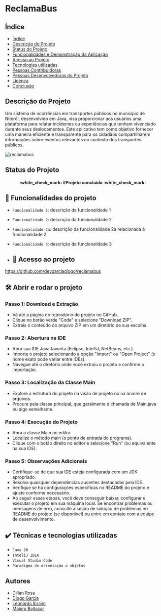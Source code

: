 # ReclamaBus 
## Índice 

* [Índice](#índice)
* [Descrição do Projeto](#descrição-do-projeto)
* [Status do Projeto](#status-do-Projeto)
* [Funcionalidades e Demonstração da Aplicação](#funcionalidades-e-demonstração-da-aplicação)
* [Acesso ao Projeto](#acesso-ao-projeto)
* [Tecnologias utilizadas](#tecnologias-utilizadas)
* [Pessoas Contribuidoras](#pessoas-contribuidoras)
* [Pessoas Desenvolvedoras do Projeto](#pessoas-desenvolvedoras)
* [Licença](#licença)
* [Conclusão](#conclusão)

## Descrição do Projeto
Um sistema de ocorrências em transportes públicos no município de Niterói, desenvolvido em Java, visa proporcionar aos usuários uma plataforma para relatar incidentes ou experiências que tenham vivenciado durante seus deslocamentos. Este aplicativo tem como objetivo fornecer uma maneira eficiente e transparente para os cidadãos compartilharem informações sobre eventos relevantes no contexto dos transportes públicos.

![reclamabus](https://github.com/devgarciadiogo/reclamabus/assets/124640510/06df473c-5b94-4dc6-a811-51ac21276800)

## Status do Projeto
<h4 align="center"> 
    :white_check_mark: #Projeto concluido :white_check_mark:
</h4>

## :hammer: Funcionalidades do projeto

- `Funcionalidade 1`: descrição da funcionalidade 1
- `Funcionalidade 2`: descrição da funcionalidade 2
- `Funcionalidade 2a`: descrição da funcionalidade 2a relacionada à funcionalidade 2
- `Funcionalidade 3`: descrição da funcionalidade 3

- ## 📁 Acesso ao projeto

https://github.com/devgarciadiogo/reclamabus

## 🛠️ Abrir e rodar o projeto
### Passo 1: Download e Extração
* Vá até a página do repositório do projeto no GitHub.
* Clique no botão verde "Code" e selecione "Download ZIP".
* Extraia o conteúdo do arquivo ZIP em um diretório de sua escolha.

### Passo 2: Abertura na IDE
* Abra sua IDE Java favorita (Eclipse, IntelliJ, NetBeans, etc.).
* Importe o projeto selecionando a opção "Import" ou "Open Project" (o nome exato pode variar entre IDEs).
* Navegue até o diretório onde você extraiu o projeto e confirme a importação.

### Passo 3: Localização da Classe Main
* Explore a estrutura do projeto na visão de projeto ou na árvore de arquivos.
* Procure pela classe principal, que geralmente é chamada de Main.java ou algo semelhante.

### Passo 4: Execução do Projeto
* Abra a classe Main no editor.
* Localize o método main (o ponto de entrada do programa).
* Clique com o botão direito no editor e selecione "Run" (ou equivalente na sua IDE).

### Passo 5: Observações Adicionais
* Certifique-se de que sua IDE esteja configurada com um JDK apropriado.
* Resolva quaisquer dependências ausentes destacadas pela IDE.
* Verifique se há configurações específicas no README do projeto e ajuste conforme necessário.
* Ao seguir essas etapas, você deve conseguir baixar, configurar e executar o projeto em sua máquina local. Se encontrar problemas ou mensagens de erro, consulte a seção de solução de problemas no README do projeto (se disponível) ou entre em contato com a equipe de desenvolvimento.

## ✔️ Técnicas e tecnologias utilizadas

- ``Java 20``
- ``InteliJ IDEA``
- ``Visual Studio Code``
- ``Paradigma de orientação a objetos``

## Autores
* [Dillan Rosa](https://github.com/dillanRosa)
* [Diogo Garcia](https://github.com/devgarciadiogo)
* [Leonardo Ibraim](https://github.com/LeonardoIBraim)
* [Maiara Baltazar](https://github.com/maiarabaltazar)

##

